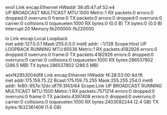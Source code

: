 eno1      Link encap:Ethernet  HWaddr 38:d5:47:af:52:e4  
          UP BROADCAST MULTICAST  MTU:1500  Metric:1
          RX packets:0 errors:0 dropped:0 overruns:0 frame:0
          TX packets:0 errors:0 dropped:0 overruns:0 carrier:0
          collisions:0 txqueuelen:1000 
          RX bytes:0 (0.0 B)  TX bytes:0 (0.0 B)
          Interrupt:20 Memory:fb200000-fb220000 

lo        Link encap:Local Loopback  
          inet addr:127.0.0.1  Mask:255.0.0.0
          inet6 addr: ::1/128 Scope:Host
          UP LOOPBACK RUNNING  MTU:65536  Metric:1
          RX packets:4182926 errors:0 dropped:0 overruns:0 frame:0
          TX packets:4182926 errors:0 dropped:0 overruns:0 carrier:0
          collisions:0 txqueuelen:1000 
          RX bytes:286537802 (286.5 MB)  TX bytes:286537802 (286.5 MB)

wlxf42853004df8 Link encap:Ethernet  HWaddr f4:28:53:00:4d:f8  
          inet addr:175.159.75.22  Bcast:175.159.75.255  Mask:255.255.254.0
          inet6 addr: fe80::957e:12dc:df79:3f43/64 Scope:Link
          UP BROADCAST RUNNING MULTICAST  MTU:1500  Metric:1
          RX packets:7571214 errors:0 dropped:0 overruns:0 frame:0
          TX packets:4397408 errors:0 dropped:0 overruns:0 carrier:0
          collisions:0 txqueuelen:1000 
          RX bytes:2403092244 (2.4 GB)  TX bytes:1632361409 (1.6 GB)

